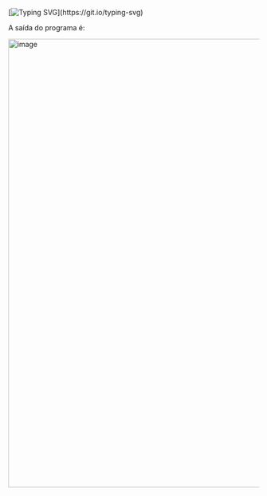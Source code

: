[![Typing SVG](https://readme-typing-svg.herokuapp.com/?color=f7fobe&size=35&center=true&vCenter=true&width=1000&lines=;Exercício+dois!;Indrodução+a+programação+Kotlin;)](https://git.io/typing-svg)

A saída do programa é:

<img width="900" alt="image" src="https://github.com/Lehguanaes/Introducao_a_programacao_kotlin/assets/125403978/c5d260b7-41dd-431c-98e0-4a2bb3037537">
